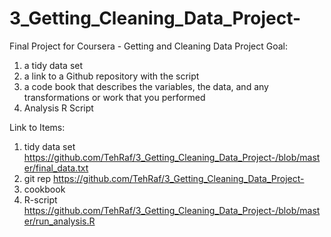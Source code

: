 # 3_Getting_Cleaning_Data_Project-
Final Project for Coursera - Getting and Cleaning Data
Project Goal:

1) a tidy data set 
2) a link to a Github repository with the script
3) a code book that describes the variables, the data, and any transformations or work that you performed 
4) Analysis R Script

Link to Items:
1. tidy data set https://github.com/TehRaf/3_Getting_Cleaning_Data_Project-/blob/master/final_data.txt
2. git rep https://github.com/TehRaf/3_Getting_Cleaning_Data_Project-
3. cookbook 
4. R-script https://github.com/TehRaf/3_Getting_Cleaning_Data_Project-/blob/master/run_analysis.R


